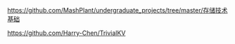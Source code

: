 https://github.com/MashPlant/undergraduate_projects/tree/master/存储技术基础

https://github.com/Harry-Chen/TrivialKV
